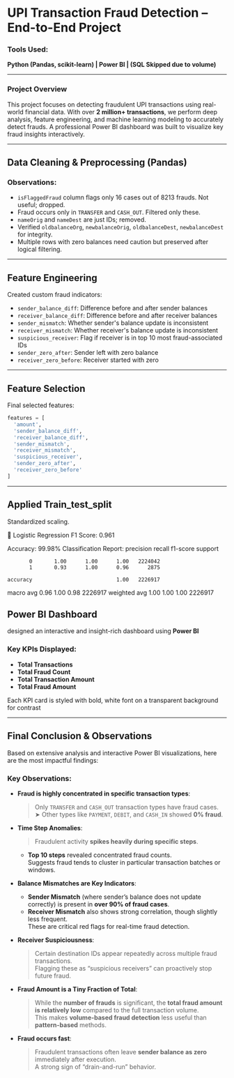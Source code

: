 #  UPI Transaction Fraud Detection – End-to-End Project

### Tools Used:
**Python (Pandas, scikit-learn) | Power BI | (SQL Skipped due to volume)**

---

### Project Overview

This project focuses on detecting fraudulent UPI transactions using real-world financial data. With over **2 million+ transactions**, we perform deep analysis, feature engineering, and machine learning modeling to accurately detect frauds. A professional Power BI dashboard was built to visualize key fraud insights interactively.

---

##  Data Cleaning & Preprocessing (Pandas)

### Observations:
- `isFlaggedFraud` column flags only 16 cases out of 8213 frauds.  Not useful; dropped.
- Fraud occurs only in `TRANSFER` and `CASH_OUT`.  Filtered only these.
- `nameOrig` and `nameDest` are just IDs; removed.
- Verified `oldbalanceOrg`, `newbalanceOrig`, `oldbalanceDest`, `newbalanceDest` for integrity.
- Multiple rows with zero balances need caution but preserved after logical filtering.

---

##  Feature Engineering

Created custom fraud indicators:
- `sender_balance_diff`: Difference before and after sender balances
- `receiver_balance_diff`: Difference before and after receiver balances
- `sender_mismatch`: Whether sender's balance update is inconsistent
- `receiver_mismatch`: Whether receiver's balance update is inconsistent
- `suspicious_receiver`: Flag if receiver is in top 10 most fraud-associated IDs
- `sender_zero_after`: Sender left with zero balance
- `receiver_zero_before`: Receiver started with zero

---

##  Feature Selection

Final selected features:
```python
features = [
  'amount',
  'sender_balance_diff',
  'receiver_balance_diff',
  'sender_mismatch',
  'receiver_mismatch',
  'suspicious_receiver',
  'sender_zero_after',
  'receiver_zero_before'
]
```
---

## Applied Train_test_split
Standardized scaling.

🧪 Logistic Regression
F1 Score: 0.961

Accuracy: 99.98%
Classification Report:
               precision    recall  f1-score   support

           0       1.00      1.00      1.00   2224042
           1       0.93      1.00      0.96      2875

    accuracy                           1.00   2226917
   macro avg       0.96      1.00      0.98   2226917
weighted avg       1.00      1.00      1.00   2226917

##  Power BI Dashboard

 designed an interactive and insight-rich dashboard using **Power BI**

###  Key KPIs Displayed:

- **Total Transactions**
- **Total Fraud Count**
- **Total Transaction Amount**
- **Total Fraud Amount**

Each KPI card is styled with bold, white font on a transparent background for contrast 

---
##  Final Conclusion & Observations

Based on extensive analysis and interactive Power BI visualizations, here are the most impactful findings:

###  Key Observations:

- **Fraud is highly concentrated in specific transaction types**:  
  > Only `TRANSFER` and `CASH_OUT` transaction types have fraud cases.  
  ➤ Other types like `PAYMENT`, `DEBIT`, and `CASH_IN` showed **0% fraud**.

- **Time Step Anomalies**:  
  > Fraudulent activity **spikes heavily during specific steps**.  
  - **Top 10 steps** revealed concentrated fraud counts.  
   Suggests fraud tends to cluster in particular transaction batches or windows.

- **Balance Mismatches are Key Indicators**:  
  - **Sender Mismatch** (where sender’s balance does not update correctly) is present in **over 90% of fraud cases**.  
  - **Receiver Mismatch** also shows strong correlation, though slightly less frequent.  
   These are critical red flags for real-time fraud detection.

- **Receiver Suspiciousness**:  
  > Certain destination IDs appear repeatedly across multiple fraud transactions.  
   Flagging these as “suspicious receivers” can proactively stop future fraud.

- **Fraud Amount is a Tiny Fraction of Total**:  
  > While the **number of frauds** is significant, the **total fraud amount is relatively low** compared to the full transaction volume.  
   This makes **volume-based fraud detection** less useful than **pattern-based** methods.

- **Fraud occurs fast**:  
  > Fraudulent transactions often leave **sender balance as zero** immediately after execution.  
   A strong sign of “drain-and-run” behavior.












